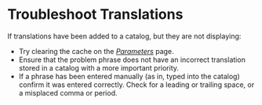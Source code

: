 # Troubleshoot Translations

If translations have been added to a catalog, but they are not
displaying:

  - Try clearing the cache on the
    *[Parameters](../Page_Desc/Parameters_All_TabsSysAdmin.htm)* page.
  - Ensure that the problem phrase does not have an incorrect
    translation stored in a catalog with a more important priority.
  - If a phrase has been entered manually (as in, typed into the
    catalog) confirm it was entered correctly. Check for a leading or
    trailing space, or a misplaced comma or period.
